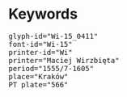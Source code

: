 # Keywords
<pre>
glyph-id="Wi-15_0411"
font-id="Wi-15"
printer-id="Wi"
printer="Maciej Wirzbięta"
period="1555/7-1605"
place="Kraków"
PT plate="566"
</pre>
